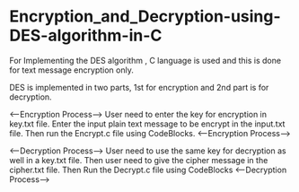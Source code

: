 # Encryption_and_Decryption-using-DES-algorithm-in-C
For Implementing the DES algorithm , 
C language is used and this is done for text message encryption only. 

DES is implemented in two parts, 1st for encryption and 2nd part is for decryption.  

<--Encryption Process--> User need to enter the key for encryption in key.txt file. Enter the input plain text message to be encrypt in the input.txt file. Then run the Encrypt.c file using CodeBlocks. <--Encryption Process-->  

<--Decryption Process--> User need to use the same key for decryption as well in a key.txt file. Then user need to give the cipher message in the cipher.txt file. Then Run the Decrypt.c file using CodeBlocks &lt;--Decryption Process-->
